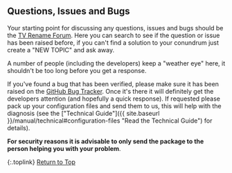 <!-- START QUESTIONS ISSUES BUGS ------------- -->
## Questions, Issues and Bugs

Your starting point for discussing any questions, issues and bugs should be the [TV&nbsp;Rename&nbsp;Forum](https://groups.google.com/forum/#!forum/tvrename "Visit the TV Rename Forum"). Here you can search to see if the question or issue has been raised before, if you can't find a solution to your conundrum just create a "NEW TOPIC" and ask away.

A number of people (including the developers) keep a "weather eye" here, it shouldn't be too long before you get a response.

If you've found a bug that has been verified, please make sure it has been raised on the [GitHub Bug Tracker](https://github.com/TV-Rename/tvrename/issues "Visit the GitHub Bug Tracker"). Once it's there it will definitely get the developers attention (and hopefully a quick response). If requested please pack up your configuration files and send them to us, this will help with the diagnosis (see the ["Technical Guide"]({{ site.baseurl }}/manual/technical#configuration-files "Read the Technical Guide") for details).

**For security reasons it is advisable to only send the package to the person helping you with your problem**.

{:.toplink}
[Return to Top]()
<!-- END QUESTIONS ISSUES BUGS --------------- -->


